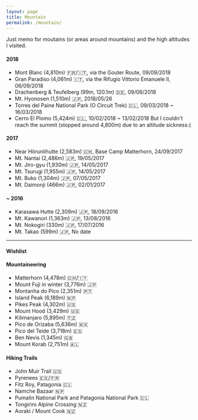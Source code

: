 ```yaml
---
layout: page
title: Mountain
permalink: /mountain/
---
```


Just memo for moutains (or areas around mountains) and the high altitudes I visited.

<h4>2018</h4>

- Mont Blanc (4,810m) 🇫🇷/🇮🇹, via the Gouter Route, 09/09/2018
- Gran Paradiso (4,061m) 🇮🇹, via the Rifugio Vittorio Emanuele II, 06/09/2018
- Drachenberg & Teufelberg (99m, 120.1m) 🇩🇪, 09/06/2018
- Mt. Hyonosen (1,510m) 🇯🇵, 2018/05/26
- Torres del Paine National Park (O Circuit Trek) 🇨🇱, 09/03/2018 ~ 16/03/2018
- Cerro El Plomo (5,424m) 🇨🇱, 10/02/2018 ~ 13/02/2018
  But I couldn't reach the summit (stopped around 4,800m) due to an altitude sickness:(

<h4>2017</h4>

- Near Hörunlihutte (2,583m) 🇨🇭, Base Camp Matterhorn, 24/09/2017
- Mt. Nantai (2,486m) 🇯🇵, 19/05/2017
- Mt. Jiro-gyu (1,930m) 🇯🇵, 14/05/2017
- Mt. Tsurugi (1,955m) 🇯🇵, 14/05/2017
- Mt. Buko (1,304m) 🇯🇵, 07/05/2017
- Mt. Daimonji (466m) 🇯🇵, 02/01/2017

<h4>~ 2016</h4>

- Karasawa Hutte (2,309m) 🇯🇵, 18/09/2016
- Mt. Kawanori (1,363m) 🇯🇵, 13/08/2016
- Mt. Nokogiri (330m) 🇯🇵, 17/07/2016
- Mt. Takao (599m) 🇯🇵, No date

---

<h4>Wishlist</h4>

#### Mountaineering
- Matterhorn (4,478m) 🇨🇭/🇮🇹
- Mount Fuji in winter (3,776m) 🇯🇵
- Montanha do Pico (2,351m) 🇵🇹
- Island Peak (6,189m) 🇳🇵
- Pikes Peak (4,302m) 🇺🇸
- Mount Hood (3,429m) 🇺🇸
- Kilimanjaro (5,895m) 🇹🇿
- Pico de Orizaba (5,636m) 🇲🇽
- Pico del Teide (3,718m) 🇪🇸
- Ben Nevis (1,345m) 🇬🇧
- Mount Korab (2,751m) 🇦🇱

#### Hiking Trails
- John Muir Trail 🇺🇸
- Pyrenees 🇪🇸/🇫🇷
- Fitz Roy, Patagonia 🇨🇱
- Namche Bazaar 🇳🇵
- Pumalin National Park and Patagonia National Park 🇨🇱
- Tongiriro Alpine Crossing 🇳🇿
- Aoraki / Mount Cook 🇳🇿

